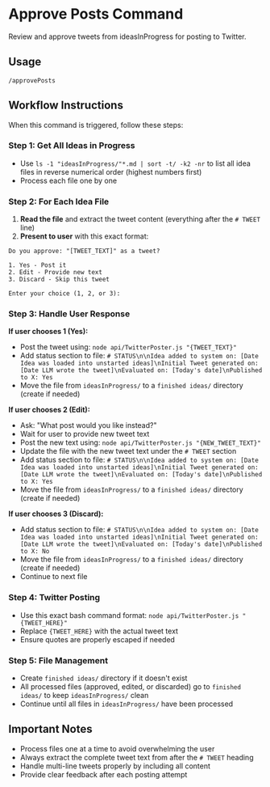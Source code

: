 # Approve Posts Command

Review and approve tweets from ideasInProgress for posting to Twitter.

## Usage
```
/approvePosts
```

## Workflow Instructions

When this command is triggered, follow these steps:

### Step 1: Get All Ideas in Progress
- Use `ls -1 "ideasInProgress/"*.md | sort -t/ -k2 -nr` to list all idea files in reverse numerical order (highest numbers first)
- Process each file one by one

### Step 2: For Each Idea File
1. **Read the file** and extract the tweet content (everything after the `# TWEET` line)
2. **Present to user** with this exact format:

```
Do you approve: "[TWEET_TEXT]" as a tweet?

1. Yes - Post it
2. Edit - Provide new text 
3. Discard - Skip this tweet

Enter your choice (1, 2, or 3):
```

### Step 3: Handle User Response

**If user chooses 1 (Yes):**
- Post the tweet using: `node api/TwitterPoster.js "{TWEET_TEXT}"`
- Add status section to file: `# STATUS\n\nIdea added to system on: [Date Idea was loaded into unstarted ideas]\nInitial Tweet generated on: [Date LLM wrote the tweet]\nEvaluated on: [Today's date]\nPublished to X: Yes`
- Move the file from `ideasInProgress/` to a `finished ideas/` directory (create if needed)

**If user chooses 2 (Edit):**
- Ask: "What post would you like instead?"
- Wait for user to provide new tweet text
- Post the new text using: `node api/TwitterPoster.js "{NEW_TWEET_TEXT}"`
- Update the file with the new tweet text under the `# TWEET` section
- Add status section to file: `# STATUS\n\nIdea added to system on: [Date Idea was loaded into unstarted ideas]\nInitial Tweet generated on: [Date LLM wrote the tweet]\nEvaluated on: [Today's date]\nPublished to X: Yes`
- Move the file from `ideasInProgress/` to a `finished ideas/` directory (create if needed)

**If user chooses 3 (Discard):**
- Add status section to file: `# STATUS\n\nIdea added to system on: [Date Idea was loaded into unstarted ideas]\nInitial Tweet generated on: [Date LLM wrote the tweet]\nEvaluated on: [Today's date]\nPublished to X: No`
- Move the file from `ideasInProgress/` to a `finished ideas/` directory (create if needed)
- Continue to next file

### Step 4: Twitter Posting
- Use this exact bash command format: `node api/TwitterPoster.js "{TWEET_HERE}"`
- Replace `{TWEET_HERE}` with the actual tweet text
- Ensure quotes are properly escaped if needed

### Step 5: File Management
- Create `finished ideas/` directory if it doesn't exist
- All processed files (approved, edited, or discarded) go to `finished ideas/` to keep `ideasInProgress/` clean
- Continue until all files in `ideasInProgress/` have been processed

## Important Notes
- Process files one at a time to avoid overwhelming the user
- Always extract the complete tweet text from after the `# TWEET` heading
- Handle multi-line tweets properly by including all content
- Provide clear feedback after each posting attempt